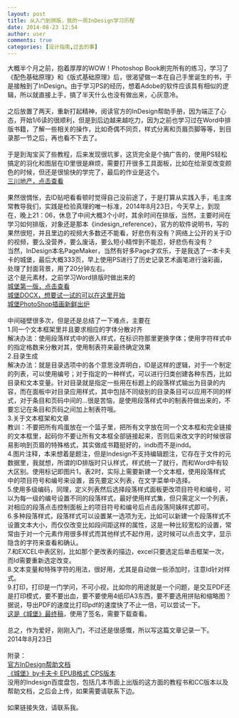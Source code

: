 ```yaml
---
layout: post
title: 从入门到排版，我的一周InDesign学习历程
date: 2014-08-23 12:54
author: user
comments: true
categories: [设计指南,过去的事]
---
```

大概半个月之前，抱着厚厚的WOW！Photoshop Book刷完所有的练习，学习了《配色基础原理》和《版式基础原理》后，很渴望做一本在自己手里诞生的书，于是接触到了InDesign。由于学习PS的经历，想着Adobe的软件应该具有相似的逻辑，所以就直接上手，搞了半天什么也没有做出来，心灰意冷。<br /> <br /> 之后放置了两天，重新打起精神，阅读官方的InDesign帮助手册，因为端正了心态，开始1/6读的很顺利，但是到后边越来越吃力，因为之前也学习过在Word中排版书籍，了解一些相关的操作，比如奇偶不同页，样式分离和页眉页脚等等，到目录那一节之后，再也看不下去了。<br /> <br /> 于是到淘宝买了些教程，后来发现很坑爹，这货完全是个搞广告的，使用PS轻松搞定的羽化和图层在ID里很是麻烦，需要打开很多工具面板，比如在给渐变改变颜色的时候，但还是很愉快的学完了，最后的作业是这个。<br /> <a target="_blank" rel="nofollow" href="http://pan.baidu.com/s/1o6juXLo"  >三川地产，点击查看</a><br /> <br /> 果然很惆怅，去ID贴吧看看顿时觉得自己没前途了，于是打算从实践入手，毛主席常教导我们，实践是检验真理的唯一标准，2014年8月23日，今天早上，到现在，晚上21：06，休息了中间大概3个小时，其余时间在排版，当然，主要时间在学习如何排版，对象还是那本《indesign_reference》，官方的软件说明书，写的果然很短，并且里边的视频大多数还不能看，好悲伤有没有？网络上公开的关于ID的视频，要么没营养，要么废话，要么短小精悍到不能忍，好悲伤有没有？<br /> 当然，InDesign本名PageMaker，当然有好多Page才欢乐，于是我选了一本卡夫卡的城堡，最后大概333页，早上使用PS进行了历史记录艺术画笔进行油彩画，处理了封面背景，用了20分钟左右。<br /> 这个是元素材，之前学习Word排版时做出来的<br /> <a target="_blank" rel="nofollow" href="http://pan.baidu.com/s/1pJuiqsN"  >城堡第一版，点击查看</a><br /> <a target="_blank" rel="nofollow" href="http://pan.baidu.com/s/1dDlFkOh"  >城堡DOCX，想要试一试的可以在这里开始</a><br /> <a target="_blank" rel="nofollow" href="http://pan.baidu.com/s/1eQAFCSa"  >城堡PhotoShop插画新鲜出炉</a><br /> <br /> 中间碰壁很多次，但是还是总结了一下难点，主要在<br /> 1.同一个文本框架里并且要求相应的字体分散对齐<br /> 解决办法：使用段落样式中的嵌入样式，在标识符那里更换字体；使用字符样式中的指定格数来分散对其，使用制表符来最终确定效果<br /> 2.目录生成<br /> 解决办法：就是目录选项中的各个意思没弄明白，ID是这样的逻辑，对于一个制定的列表，可以使用编号；对于指定的一种样式，可以进行归类创建各种东西，比如目录和文本变量。针对目录就是指定一些用在标题上的段落样式输出为目录的内容，而在面板中对目录应用样式，其中包括不同级别的目录条目可以应用不同的样式，对于条目和页码中间的...很是苦恼，是使用段落样式中的制表符做出来的，不要忘记在条目和页码之间加上制表符哦。<br /> 3.关于文本框架和文章<br /> 教训：不要把所有鸡蛋放在一个篮子里，把所有文字放在同一个文本框和完全链接的文本框里，起码你不要让所有文本框全部链接起来，否则后来改文字的时候很容易影响到页眉的特殊格式，其实做成书籍挺好的，indb而不是indd。<br /> 4.图片注释，本来想着是题注，但是Indesign不支持编辑题注，它存在于文件的元数据里，我就想，所谓的ID排版时只认样式，样式统一了就行，而和Word中有较大区别。使用标记即图片1，表2时，实际上需要新建一个文本框，使用段落样式中的项目符号和编号来设置，首先要定义列表，在文字菜单中选择。<br /> 5.使用多级编码，同理，定义列表然后选择段落样式面板更改项目符号和编号，可以为每一级的编号设置不同的段落样式，最好使用样式集，但只需定义一个列表，对相应的段落点击控制面板上的项目符号和编号后点击段落阿姨样式即可。<br /> 6.多种段落样式，段落样式可以设置某一选项为无，比如可以新建一个段落样式不设置文本大小，而仅仅改变比如段间距这样的属性，这是一种比较宽松的设置，常常由于对一个元素作用很多样式而其他样式不起作用，这时候可以点击文字，显示隐含的字符来查看和确认。<br /> 7.和EXCEL中表区别，比如那个更改表的描边，excel只要选定后单击框架一次，而Id需要重新选定改变。<br /> 8.文本变量和特殊字符的用法，很好用，尤其是自动做一些添加时，注意Id针对样式。<br /> 9.打印，打印是一门学问，不可小视，比如你的用途就是一个问题，是交互PDF还是打印模式，要不要出血，要不要使用4纸印A3东西，要不要选用拼贴和缩略图？<br /> 据说，导出PDF的速度比打印pdf的速度快了不止一倍，可以尝试一下。<br /> <a target="_blank" rel="nofollow" href="http://pan.baidu.com/s/1i3FZmx3"  >这是《城堡》最终稿</a>，使用了签名，需要下载查看。<br /> <br /> 总之，作为爱好，刚刚入门，不过还是很感慨，所以写这篇文章记录一下。<br /> 2014年8月23日<br /> <br /> 附录：<br /> <a target="_blank" rel="nofollow" href="http://pan.baidu.com/s/1bn0Cucv"  >官方InDesign帮助文档</a><br /> <a target="_blank" rel="nofollow" href="http://pan.baidu.com/s/1pJ3BG2f"  >《城堡》by卡夫卡 EPUB格式 CPS版本</a><br /> 没用的Indesign百度盘包，包括几本市面上出版的这方面的教程书和CC版本以及帮助文档，之后会上传，如果需要请联系下边。<br /> <br /> 如果链接失效，请联系我。